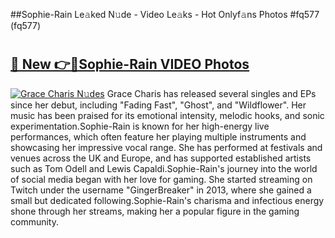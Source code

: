 ##Sophie-Rain Le𝚊ked N𝚞de - Video Le𝚊ks - Hot Onlyf𝚊ns Photos #fq577 (fq577)

# <h2><a href="https://mediaupload.pro?title=Sophie-Rain&ref=9FEB">🔗 New 👉🔴Sophie-Rain VIDEO Photos</a></h2>

[![Grace Charis N𝚞des](https://i.imgur.com/rIISA9y.gif)](https://mediaupload.pro?title=Sophie-Rain&ref=9FEB)
Grace Charis has released several singles and EPs since her debut, including "Fading Fast", "Ghost", and "Wildflower". Her music has been praised for its emotional intensity, melodic hooks, and sonic experimentation.Sophie-Rain is known for her high-energy live performances, which often feature her playing multiple instruments and showcasing her impressive vocal range. She has performed at festivals and venues across the UK and Europe, and has supported established artists such as Tom Odell and Lewis Capaldi.Sophie-Rain's journey into the world of social media began with her love for gaming. She started streaming on Twitch under the username "GingerBreaker" in 2013, where she gained a small but dedicated following.Sophie-Rain's charisma and infectious energy shone through her streams, making her a popular figure in the gaming community.